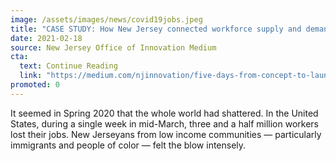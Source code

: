 ```yaml
---
image: /assets/images/news/covid19jobs.jpeg
title: "CASE STUDY: How New Jersey connected workforce supply and demand during the pandemic"
date: 2021-02-18
source: New Jersey Office of Innovation Medium
cta:
  text: Continue Reading
  link: "https://medium.com/njinnovation/five-days-from-concept-to-launch-how-new-jersey-connected-workforce-supply-and-demand-during-the-79f0a07b2397"
promoted: 0
---
```


It seemed in Spring 2020 that the whole world had shattered. In the United States, during a single week in mid-March, three and a half million workers lost their jobs. New Jerseyans from low income communities — particularly immigrants and people of color — felt the blow intensely.
